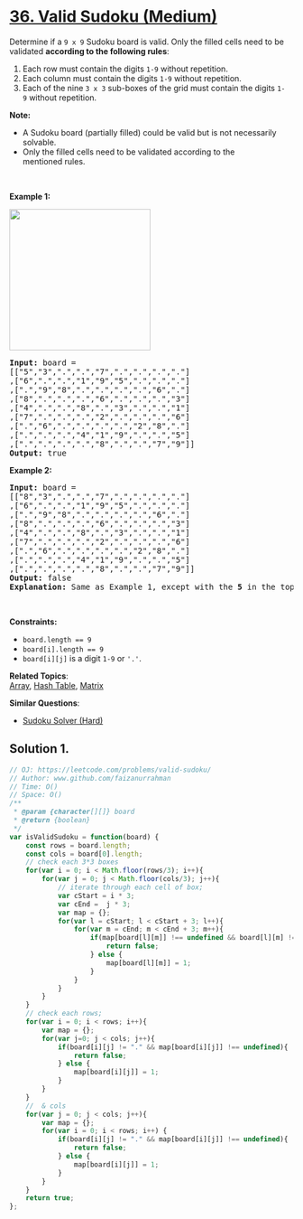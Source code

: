 # [36. Valid Sudoku (Medium)](https://leetcode.com/problems/valid-sudoku/)

<p>Determine if a&nbsp;<code>9 x 9</code> Sudoku board&nbsp;is valid.&nbsp;Only the filled cells need to be validated&nbsp;<strong>according to the following rules</strong>:</p>

<ol>
	<li>Each row&nbsp;must contain the&nbsp;digits&nbsp;<code>1-9</code> without repetition.</li>
	<li>Each column must contain the digits&nbsp;<code>1-9</code>&nbsp;without repetition.</li>
	<li>Each of the nine&nbsp;<code>3 x 3</code> sub-boxes of the grid must contain the digits&nbsp;<code>1-9</code>&nbsp;without repetition.</li>
</ol>

<p><strong>Note:</strong></p>

<ul>
	<li>A Sudoku board (partially filled) could be valid but is not necessarily solvable.</li>
	<li>Only the filled cells need to be validated according to the mentioned&nbsp;rules.</li>
</ul>

<p>&nbsp;</p>
<p><strong>Example 1:</strong></p>
<img src="https://upload.wikimedia.org/wikipedia/commons/thumb/f/ff/Sudoku-by-L2G-20050714.svg/250px-Sudoku-by-L2G-20050714.svg.png" style="height:250px; width:250px">
<pre><strong>Input:</strong> board = 
[["5","3",".",".","7",".",".",".","."]
,["6",".",".","1","9","5",".",".","."]
,[".","9","8",".",".",".",".","6","."]
,["8",".",".",".","6",".",".",".","3"]
,["4",".",".","8",".","3",".",".","1"]
,["7",".",".",".","2",".",".",".","6"]
,[".","6",".",".",".",".","2","8","."]
,[".",".",".","4","1","9",".",".","5"]
,[".",".",".",".","8",".",".","7","9"]]
<strong>Output:</strong> true
</pre>

<p><strong>Example 2:</strong></p>

<pre><strong>Input:</strong> board = 
[["8","3",".",".","7",".",".",".","."]
,["6",".",".","1","9","5",".",".","."]
,[".","9","8",".",".",".",".","6","."]
,["8",".",".",".","6",".",".",".","3"]
,["4",".",".","8",".","3",".",".","1"]
,["7",".",".",".","2",".",".",".","6"]
,[".","6",".",".",".",".","2","8","."]
,[".",".",".","4","1","9",".",".","5"]
,[".",".",".",".","8",".",".","7","9"]]
<strong>Output:</strong> false
<strong>Explanation:</strong> Same as Example 1, except with the <strong>5</strong> in the top left corner being modified to <strong>8</strong>. Since there are two 8's in the top left 3x3 sub-box, it is invalid.
</pre>

<p>&nbsp;</p>
<p><strong>Constraints:</strong></p>

<ul>
	<li><code>board.length == 9</code></li>
	<li><code>board[i].length == 9</code></li>
	<li><code>board[i][j]</code> is a digit <code>1-9</code> or <code>'.'</code>.</li>
</ul>


**Related Topics**:  
[Array](https://leetcode.com/tag/array/), [Hash Table](https://leetcode.com/tag/hash-table/), [Matrix](https://leetcode.com/tag/matrix/)

**Similar Questions**:
* [Sudoku Solver (Hard)](https://leetcode.com/problems/sudoku-solver/)

## Solution 1.

```js
// OJ: https://leetcode.com/problems/valid-sudoku/
// Author: www.github.com/faizanurrahman
// Time: O()
// Space: O()
/**
 * @param {character[][]} board
 * @return {boolean}
 */
var isValidSudoku = function(board) {
    const rows = board.length;
    const cols = board[0].length;
    // check each 3*3 boxes
    for(var i = 0; i < Math.floor(rows/3); i++){
        for(var j = 0; j < Math.floor(cols/3); j++){
            // iterate through each cell of box;
            var cStart = i * 3;
            var cEnd =  j * 3;
            var map = {};
            for(var l = cStart; l < cStart + 3; l++){
                for(var m = cEnd; m < cEnd + 3; m++){
                    if(map[board[l][m]] !== undefined && board[l][m] != "."){
                        return false;
                    } else {
                        map[board[l][m]] = 1;
                    }
                }
            }
        }
    }
    // check each rows;
    for(var i = 0; i < rows; i++){
        var map = {};
        for(var j=0; j < cols; j++){
            if(board[i][j] != "." && map[board[i][j]] !== undefined){
                return false;
            } else {
                map[board[i][j]] = 1;
            }
        }
    }
    //  & cols
    for(var j = 0; j < cols; j++){
        var map = {};
        for(var i = 0; i < rows; i++) {
            if(board[i][j] != "." && map[board[i][j]] !== undefined){
                return false;
            } else {
                map[board[i][j]] = 1;
            }
        }
    }
    return true;
};

```